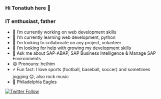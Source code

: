 ### Hi Tonatiuh here 👋

### IT enthusiast, father

- 🔭 I’m currently working on web development skills
- 🌱 I’m currently learning web development, python
- 👯 I’m looking to collaborate on any project, volunteer
- 🤔 I’m looking for help with growing my development skills
- 💬 Ask me about SAP-ABAP, SAP Business Intelligence & Manage SAP Environments
- 😄 Pronouns: he/him
- ⚡ Fun fact: I love sports (football, baseball, soccer) and sometimes jogging :blush:, also rock music
- :football: Philadelphia Eagles

<!-- LINKS -->

[![Twitter Follow](https://img.shields.io/twitter/follow/cshkrs?color=%231DA1F2&label=cshkrs&logo=twitter&style=for-the-badge)](https://twitter.com/cshkrs)
